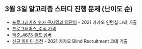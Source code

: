## 3월 3일 알고리즘 스터디 진행 문제 (난이도 순) 

- [프로그래머스 숫자 문자열과 영단어](https://programmers.co.kr/learn/courses/30/lessons/42584) - 2021 카카오 인턴십 코테 기출
- [프로그래머스_주식 가격](https://programmers.co.kr/learn/courses/30/lessons/42584)
- [백준_4673 셀프 넘버](https://www.acmicpc.net/problem/4673)
- [신규 아이디 추천](https://programmers.co.kr/learn/courses/30/lessons/72410) - 2021 카카오 Blind Recruitment 코테 기출